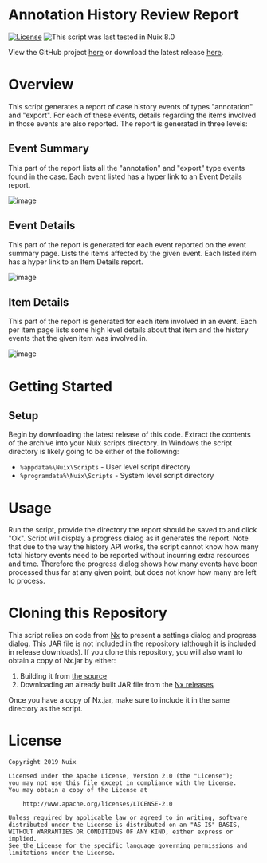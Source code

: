 Annotation History Review Report
================================

[![License](https://img.shields.io/badge/License-Apache%202.0-blue.svg)](http://www.apache.org/licenses/LICENSE-2.0) ![This script was last tested in Nuix 8.0](https://img.shields.io/badge/Script%20Tested%20in%20Nuix-8.0-green.svg)

View the GitHub project [here](https://github.com/Nuix/Annotation-History-Review-Report) or download the latest release [here](https://github.com/Nuix/Annotation-History-Review-Report/releases).

# Overview

This script generates a report of case history events of types "annotation" and "export". For each of these events, details regarding the items involved in those events are also reported.  The report is generated in three levels:

## Event Summary
This part of the report lists all the "annotation" and "export" type events found in the case.  Each event listed has a hyper link to an Event Details report.

![image](https://user-images.githubusercontent.com/11775738/62799165-f7649100-ba94-11e9-829a-bfcbd771d13b.png)

## Event Details

This part of the report is generated for each event reported on the event summary page.  Lists the items affected by the given event.  Each listed item has a hyper link to an Item Details report.

![image](https://user-images.githubusercontent.com/11775738/62798981-7efdd000-ba94-11e9-9d54-259163e7cc8f.png)

## Item Details

This part of the report is generated for each item involved in an event.  Each per item page lists some high level details about that item and the history events that the given item was involved in.

![image](https://user-images.githubusercontent.com/11775738/62799199-0c412480-ba95-11e9-8bf9-ce71aa95711d.png)

# Getting Started

## Setup

Begin by downloading the latest release of this code.  Extract the contents of the archive into your Nuix scripts directory.  In Windows the script directory is likely going to be either of the following:

- `%appdata%\Nuix\Scripts` - User level script directory
- `%programdata%\Nuix\Scripts` - System level script directory

# Usage

Run the script, provide the directory the report should be saved to and click "Ok".  Script will display a progress dialog as it generates the report.  Note that due to the way the history API works, the script cannot know how many total history events need to be reported without incurring extra resources and time.  Therefore the progress dialog shows how many events have been processed thus far at any given point, but does not know how many are left to process.

# Cloning this Repository

This script relies on code from [Nx](https://github.com/Nuix/Nx) to present a settings dialog and progress dialog.  This JAR file is not included in the repository (although it is included in release downloads).  If you clone this repository, you will also want to obtain a copy of Nx.jar by either:
1. Building it from [the source](https://github.com/Nuix/Nx)
2. Downloading an already built JAR file from the [Nx releases](https://github.com/Nuix/Nx/releases)

Once you have a copy of Nx.jar, make sure to include it in the same directory as the script.

# License

```
Copyright 2019 Nuix

Licensed under the Apache License, Version 2.0 (the "License");
you may not use this file except in compliance with the License.
You may obtain a copy of the License at

    http://www.apache.org/licenses/LICENSE-2.0

Unless required by applicable law or agreed to in writing, software
distributed under the License is distributed on an "AS IS" BASIS,
WITHOUT WARRANTIES OR CONDITIONS OF ANY KIND, either express or implied.
See the License for the specific language governing permissions and
limitations under the License.
```
